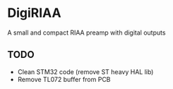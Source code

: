 # DigiRIAA
A small and compact RIAA preamp with digital outputs




## TODO
  - Clean STM32 code (remove ST heavy HAL lib)
  - Remove TL072 buffer from PCB
